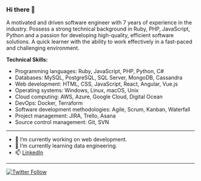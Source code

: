 ### Hi there 👋

A motivated and driven software engineer with 7 years of experience in the industry. Possess a strong technical background in Ruby, PHP, JavaScript, Python and a passion for developing high-quality, efficient software solutions. A quick learner with the ability to work effectively in a fast-paced and challenging environment.

**Technical Skills:**

 - Programming languages: Ruby, JavaScript, PHP, Python, C#
 - Databases: MySQL, PostgreSQL, SQL Server, MongoDB, Cassandra
 - Web development: HTML, CSS, JavaScript, React, Angular, Vue.js
 - Operating systems: Windows, Linux, macOS, Unix
 - Cloud computing: AWS, Azure, Google Cloud, Digital Ocean
 - DevOps: Docker, Terraform
 - Software development methodologies: Agile, Scrum, Kanban, Waterfall
 - Project management: JIRA, Trello, Asana
 - Source control management: Git, SVN
---
- 🔭 I’m currently working on web development.
- 🌱 I’m currently learning data engineering.
- 📫 [LinkedIn](https://www.linkedin.com/in/wathon-aung-43225b102/)
---
[![Twitter Follow](https://img.shields.io/twitter/follow/wathon_aung)](https://twitter.com/Wathon_Aung)



<!--
**Wathon/Wathon** is a ✨ _special_ ✨ repository because its `README.md` (this file) appears on your GitHub profile.

Here are some ideas to get you started:

- 🔭 I’m currently working on ...
- 🌱 I’m currently learning ...
- 👯 I’m looking to collaborate on ...
- 🤔 I’m looking for help with ...
- 💬 Ask me about ...
- 📫 How to reach me: ...
- 😄 Pronouns: ...
- ⚡ Fun fact: ...
-->
